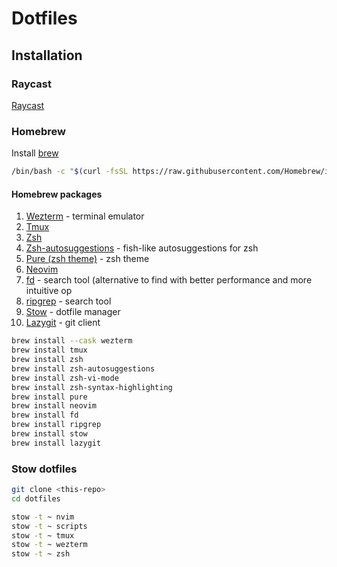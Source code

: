 # Dotfiles

## Installation

### Raycast

[Raycast](https://raycast.com/)

### Homebrew

Install [brew](https://brew.sh/)

```bash
/bin/bash -c "$(curl -fsSL https://raw.githubusercontent.com/Homebrew/install/HEAD/install.sh)"
```

#### Homebrew packages

1. [Wezterm](https://wezfurlong.org/wezterm/install/macos.html#installing-on-macos) - terminal emulator
2. [Tmux](https://formulae.brew.sh/formula/tmux)
3. [Zsh](https://formulae.brew.sh/formula/zsh)
4. [Zsh-autosuggestions](https://github.com/zsh-users/zsh-autosuggestions/blob/master/INSTALL.md) - fish-like autosuggestions for zsh
5. [Pure (zsh theme)](https://github.com/sindresorhus/pure) - zsh theme
6. [Neovim](https://github.com/neovim/neovim/blob/master/INSTALL.md)
7. [fd](https://github.com/sharkdp/fd?tab=readme-ov-file#installation) - search tool (alternative to find with better performance and more intuitive op
8. [ripgrep](https://github.com/BurntSushi/ripgrep) - search tool
9. [Stow](https://formulae.brew.sh/formula/stow) - dotfile manager
10. [Lazygit](https://formulae.brew.sh/formula/lazygit) - git client

```bash
brew install --cask wezterm
brew install tmux
brew install zsh
brew install zsh-autosuggestions
brew install zsh-vi-mode
brew install zsh-syntax-highlighting
brew install pure
brew install neovim
brew install fd
brew install ripgrep
brew install stow
brew install lazygit
```

### Stow dotfiles

```bash
git clone <this-repo>
cd dotfiles

stow -t ~ nvim
stow -t ~ scripts
stow -t ~ tmux
stow -t ~ wezterm
stow -t ~ zsh
```
